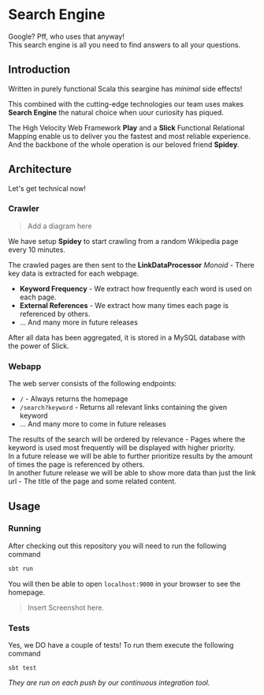 # Search Engine
Google? Pff, who uses that anyway!  
This search engine is all you need to find answers to all your questions.

## Introduction
Written in purely functional Scala this seargine has *minimal* side effects!  

This combined with the cutting-edge technologies our team uses makes **Search Engine** the natural choice when uour curiosity has piqued.  

The High Velocity Web Framework **Play** and a **Slick** Functional Relational Mapping enable us to deliver you the fastest and most reliable experience.  
And the backbone of the whole operation is our beloved friend **Spidey**.

## Architecture
Let's get technical now!

### Crawler
> Add a diagram here

We have setup **Spidey** to start crawling from a random Wikipedia page every 10 minutes.  

The crawled pages are then sent to the **LinkDataProcessor** *Monoid* - There key data is extracted for each webpage.
- **Keyword Frequency** - We extract how frequently each word is used on each page.
- **External References** - We extract how many times each page is referenced by others.
- ... And many more in future releases

After all data has been aggregated, it is stored in a MySQL database with the power of Slick.

### Webapp
The web server consists of the following endpoints:
- `/` - Always returns the homepage
- `/search?keyword` - Returns all relevant links containing the given keyword
- ... And many more to come in future releases

The results of the search will be ordered by relevance - Pages where the keyword is used most frequently will be displayed with higher priority.  
In a future release we will be able to further prioritize results by the amount of times the page is referenced by others.  
In another future release we will be able to show more data than just the link url - The title of the page and some related content.

## Usage
### Running
After checking out this repository you will need to run the following command
```bash
sbt run
```
You will then be able to open `localhost:9000` in your browser to see the homepage.
> Insert Screenshot here.

### Tests
Yes, we DO have a couple of tests! To run them execute the following command
```
sbt test
```
*They are run on each push by our continuous integration tool.*
